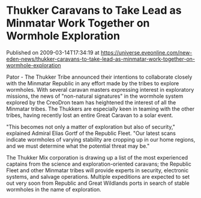 # Thukker Caravans to Take Lead as Minmatar Work Together on Wormhole Exploration
Published on 2009-03-14T17:34:19 at https://universe.eveonline.com/new-eden-news/thukker-caravans-to-take-lead-as-minmatar-work-together-on-wormhole-exploration

Pator - The Thukker Tribe announced their intentions to collaborate closely with the Minmatar Republic in any effort made by the tribes to explore wormholes. With several caravan masters expressing interest in exploratory missions, the news of "non-natural signatures" in the wormhole system explored by the CreoDron team has heightened the interest of all the Minmatar tribes. The Thukkers are especially keen in teaming with the other tribes, having recently lost an entire Great Caravan to a solar event.

"This becomes not only a matter of exploration but also of security," explained Admiral Elias Gortf of the Republic Fleet. "Our latest scans indicate wormholes of varying stability are cropping up in our home regions, and we must determine what the potential threat may be."

The Thukker Mix corporation is drawing up a list of the most experienced captains from the science and exploration-oriented caravans; the Republic Fleet and other Minmatar tribes will provide experts in security, electronic systems, and salvage operations. Multiple expeditions are expected to set out very soon from Republic and Great Wildlands ports in search of stable wormholes in the name of exploration.
